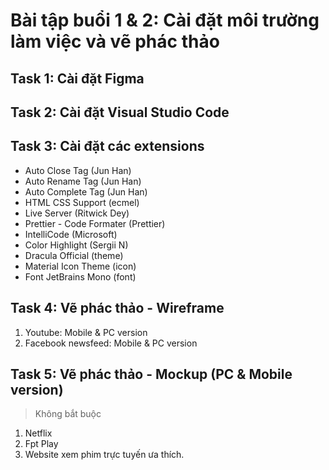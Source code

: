 # Bài tập buổi 1 & 2: Cài đặt môi trường làm việc và vẽ phác thảo

## Task 1: Cài đặt Figma

## Task 2: Cài đặt Visual Studio Code

## Task 3: Cài đặt các extensions

- Auto Close Tag (Jun Han)
- Auto Rename Tag (Jun Han)
- Auto Complete Tag (Jun Han)
- HTML CSS Support (ecmel)
- Live Server (Ritwick Dey)
- Prettier - Code Formater (Prettier)
- IntelliCode (Microsoft)
- Color Highlight (Sergii N)
- Dracula Official (theme)
- Material Icon Theme (icon)
- Font JetBrains Mono (font)

## Task 4: Vẽ phác thảo - Wireframe

1. Youtube: Mobile & PC version
2. Facebook newsfeed: Mobile & PC version

## Task 5: Vẽ phác thảo - Mockup (PC & Mobile version)

> Không bắt buộc

1. Netflix
2. Fpt Play
3. Website xem phim trực tuyến ưa thích.
